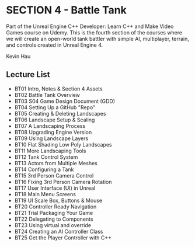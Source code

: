 # SECTION 4 - Battle Tank

Part of the Unreal Engine C++ Developer: Learn C++ and Make Video Games course on Udemy. This is the fourth section of the courses where we will create an open-world tank battler with simple AI, multiplayer, terrain, and controls created in Unreal Engine 4.

Kevin Hau

## Lecture List
* BT01 Intro, Notes & Section 4 Assets
* BT02 Battle Tank Overview
* BT03 S04 Game Design Document (GDD)
* BT04 Setting Up a GitHub "Repo"
* BT05 Creating & Deleting Landscapes
* BT06 Landscape Setup & Scaling
* BT07 A Landscaping Process
* BT08 Upgrading Engine Version
* BT09 Using Landscape Layers
* BT10 Flat Shading Low Poly Landscapes
* BT11 More Landscaping Tools
* BT12 Tank Control System
* BT13 Actors from Multiple Meshes
* BT14 Configuring a Tank
* BT15 3rd Person Camera Control
* BT16 Fixing 3rd Person Camera Rotation
* BT17 User Interface (UI) in Unreal
* BT18 Main Menu Screens
* BT19 UI Scale Box, Buttons & Mouse
* BT20 Controller Ready Navigation
* BT21 Trial Packaging Your Game
* BT22 Delegating to Components
* BT23 Using virtual and override
* BT24 Creating an AI Controller Class
* BT25 Get the Player Controller with C++
